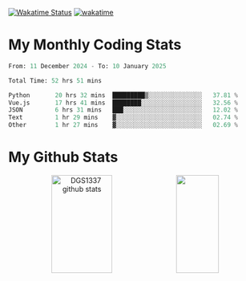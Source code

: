[![Wakatime Status](https://github.com/noopurphalak/noopurphalak/workflows/wakatime-status-update/badge.svg)](https://github.com/noopurphalak/noopurphalak/actions/workflows/main.yml)
[![wakatime](https://wakatime.com/badge/user/80ace140-ef40-4fdd-b8ed-f3be3d2e1aea.svg)](https://wakatime.com/@80ace140-ef40-4fdd-b8ed-f3be3d2e1aea)

# My Monthly Coding Stats

<!--START_SECTION:waka-->

```python
From: 11 December 2024 - To: 10 January 2025

Total Time: 52 hrs 51 mins

Python       20 hrs 32 mins  █████████▒░░░░░░░░░░░░░░░   37.81 %
Vue.js       17 hrs 41 mins  ████████░░░░░░░░░░░░░░░░░   32.56 %
JSON         6 hrs 31 mins   ███░░░░░░░░░░░░░░░░░░░░░░   12.02 %
Text         1 hr 29 mins    ▓░░░░░░░░░░░░░░░░░░░░░░░░   02.74 %
Other        1 hr 27 mins    ▓░░░░░░░░░░░░░░░░░░░░░░░░   02.69 %
```

<!--END_SECTION:waka-->

# My Github Stats
<div style="text-align: center;">
  <img width="49%" height="195px" src="https://github-readme-stats-sigma-five.vercel.app/api?username=noopurphalak&show_icons=true&count_private=true&hide_border=true&title_color=00FFFF&icon_color=00FFFF&text_color=00FFFF&bg_color=0d1117" alt="DGS1337 github stats" />
  <img width="41%" height="195px" src="https://github-readme-stats-sigma-five.vercel.app/api/top-langs/?username=noopurphalak&layout=compact&hide_border=true&title_color=00FFFF&text_color=00FFFF&bg_color=0d1117" />
</div>
